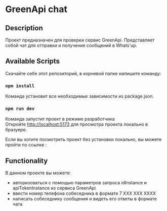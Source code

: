 # GreenApi chat

## Description

Проект предназначен для проверки сервис GreenApi. Представляет собой чат для отправки и получения сообщений в Whats'up.

## Available Scripts

Скачайте себе этот репозиторий, в корневой папке напишите команду:

### `npm install`

Команда установит все необходимые зависимости из package.json.

### `npm run dev`

Команда запустит проект в режиме разработчика\
Откройте [http://localhost:5173](http://localhost:5173) для просмотра проекта локально в бразуере.

Если вы хотите посмотреть проект без установки локально, вы можете пройти по ссылке :

## Functionality

В данном проекте вы можете:

- авторизоваться с помощью параметров запроса idInstance и apiTokenInstance из сервиса GreenApi
- ввести номер телефона собеседника в формате 7 XXX XXX XXXX
- написать собеседнику сообщения и видеть его ответы в формате чата
